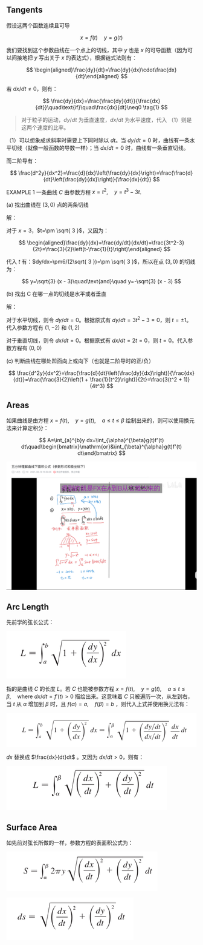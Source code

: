 
##  Tangents
假设这两个函数连续且可导

$$
x=f(t)\quad y=g(t)
$$

我们要找到这个参数曲线在一个点上的切线，其中 $y$ 也是 $x$ 的可导函数（因为可以间接地把 $y$ 写出关于 $x$ 的表达式），根据链式法则有：

$$
\begin{aligned}\frac{dy}{dt}=\frac{dy}{dx}\cdot\frac{dx}{dt}\end{aligned}
$$

若 $dx/dt\ne 0$，则有：

$$
\frac{dy}{dx}=\frac{\frac{dy}{dt}}{\frac{dx}{dt}}\quad\text{if}\quad\frac{dx}{dt}\neq0 \tag{1}
$$

> 对于粒子的运动，$dy/dt$ 为垂直速度，$dx/dt$ 为水平速度，代入 （1）则是这两个速度的比率。

（1）可以想象成求斜率时需要上下同时除以 $dt$。当 $dy/dt=0$ 时，曲线有一条水平切线（就像一般函数的导数一样）；当 $dx/dt=0$ 时，曲线有一条垂直切线。


而二阶导有：

$$
\frac{d^2y}{dx^2}=\frac{d}{dx}\left(\frac{dy}{dx}\right)=\frac{\frac{d}{dt}\left(\frac{dy}{dx}\right)}{\frac{dx}{dt}}
$$

EXAMPLE 1
一条曲线 $C$ 由参数方程 $x=t^{2},\quad y=t^{3}-3t$.

(a) 找出曲线在 $(3,0)$ 点的两条切线

解：

对于 $x=3$，$t=\pm \sqrt{ 3 }$，又因为：

$$
\begin{aligned}\frac{dy}{dx}=\frac{dy/dt}{dx/dt}=\frac{3t^2-3}{2t}=\frac{3}{2}\left(t-\frac{1}{t}\right)\end{aligned}
$$

代入 $t$ 有：$dy/dx=\pm6/(2\sqrt{ 3 })=\pm \sqrt{ 3 }$，所以在点 $(3,0)$ 的切线为：

$$
y=\sqrt{3} (x - 3)\quad\text{and}\quad y=-\sqrt{3} (x - 3)
$$


(b) 找出 C 在哪一点的切线是水平或者垂直

解：

对于水平切线，则令 $dy /dt=0$。根据原式有 $dy /dt=3t^{2}-3=0$，则 $t=\pm 1$。代入参数方程有 $(1,-2)$ 和 $(1,2)$

对于垂直切线，则令 $dx /dt=0$。根据原式有 $dx /dt=2t=0$，则 $t=0$。代入参数方程有 $(0,0)$


(c) 判断曲线在哪处凹面向上或向下（也就是二阶导时的正/负）

$$
\frac{d^2y}{dx^2}=\frac{\frac{d}{dt}\left(\frac{dy}{dx}\right)}{\frac{dx}{dt}}=\frac{\frac{3}{2}\left(1 + \frac{1}{t^2}\right)}{2t}=\frac{3(t^2 + 1)}{4t^3}
$$


## Areas
如果曲线是由方程 $x=f(t),\quad y=g(t),\quad a\le t\le\beta$ 绘制出来的，则可以使用换元法来计算定积分：

$$
A=\int_{a}^{b}y dx=\int_{\alpha}^{\beta}g(t)f'(t) dt\quad\begin{bmatrix}\mathrm{or}&\int_{\beta}^{\alpha}g(t)f'(t) dt\end{bmatrix}
$$

![](images/Pasted%20image%2020241120075417.png)


## Arc Length
先前学的弦长公式：

![](images/Pasted%20image%2020241120080523.png)

指的是曲线 $C$ 的长度 $L$。若 $C$ 也能被参数方程 $x=f(t),\quad y=g(t),\quad a\le t\le\beta,\quad\text{where }dx/dt=f'(t)>0$ 描绘出来。这意味着 $C$ 只被遍历一次，从左到右，当 $t$ 从 $\alpha$ 增加到 $\beta$ 时，且 $f(\alpha)=a,\quad f(\beta)=b$ ，则代入上式并使用换元法有：

![](images/Pasted%20image%2020241120081119.png)

$dx$ 替换成 $\frac{dx}{dt}dt$ 。又因为 $dx /dt>0$，则有：

![](images/Pasted%20image%2020241120081140.png)


## Surface Area
如先前对弦长所做的一样，参数方程的表面积公式为：

![](images/Pasted%20image%2020241120084854.png)

![](images/Pasted%20image%2020241120084918.png)








